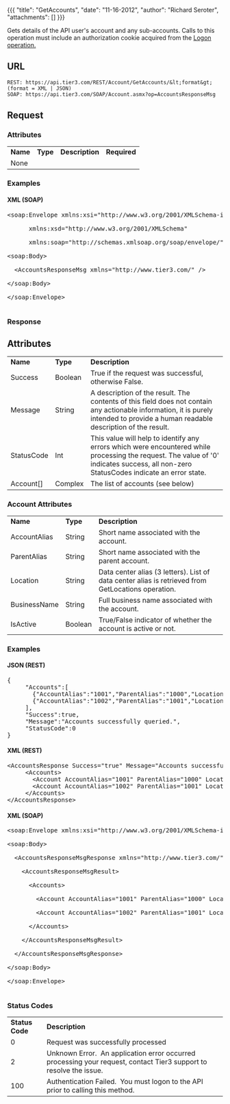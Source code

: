 {{{
  "title": "GetAccounts",
  "date": "11-16-2012",
  "author": "Richard Seroter",
  "attachments": []
}}}

Gets details of the API user's account and any sub-accounts. Calls to this operation must include an authorization cookie acquired from the <a href="http://help.tier3.com/entries/20339862-logon">Logon operation.</a>

## URL

    REST: https://api.tier3.com/REST/Account/GetAccounts/&lt;format&gt; (format = XML | JSON)
    SOAP: https://api.tier3.com/SOAP/Account.asmx?op=AccountsResponseMsg

## Request
### Attributes

<table>
  <tbody>
    <tr>
      <td><strong>Name</strong>
      </td>
      <td><strong>Type</strong>
      </td>
      <td><strong>Description</strong>
      </td>
      <td><strong>Required</strong>
      </td>
    </tr>
    <tr>
      <td>None</td>
    </tr>
  </tbody>
</table>

### Examples

#### XML (SOAP)
<pre>&lt;soap:Envelope xmlns:xsi="http://www.w3.org/2001/XMLSchema-instance" 

      xmlns:xsd="http://www.w3.org/2001/XMLSchema" 

      xmlns:soap="http://schemas.xmlsoap.org/soap/envelope/"&gt;

&lt;soap:Body&gt;

  &lt;AccountsResponseMsg xmlns="http://www.tier3.com/" /&gt;

&lt;/soap:Body&gt;

&lt;/soap:Envelope&gt;  

</pre> 

### Response
## Attributes
<table>
  <tbody>
    <tr>
      <td><strong>Name</strong>
      </td>
      <td><strong>Type</strong>
      </td>
      <td><strong>Description</strong>
      </td>
    </tr>
    <tr>
      <td>Success</td>
      <td>Boolean</td>
      <td>True if the request was successful, otherwise False.</td>
    </tr>
    <tr>
      <td>Message</td>
      <td>String</td>
      <td>A description of the result. The contents of this field does not contain any actionable information, it is purely intended to provide a human readable description of the result.</td>
    </tr>
    <tr>
      <td>StatusCode</td>
      <td>Int</td>
      <td>This value will help to identify any errors which were encountered while processing the request. The value of '0' indicates success, all non-zero StatusCodes indicate an error state.</td>
    </tr>
    <tr>
      <td>Account[]</td>
      <td>Complex</td>
      <td>The list of accounts (see below)</td>
    </tr>
  </tbody>
</table>

### Account Attributes
<table>
  <tbody>
    <tr>
      <td><strong>Name</strong>
      </td>
      <td><strong>Type</strong>
      </td>
      <td><strong>Description</strong>
      </td>
    </tr>
    <tr>
      <td>AccountAlias</td>
      <td>String</td>
      <td>Short name associated with the account.</td>
    </tr>
    <tr>
      <td>ParentAlias</td>
      <td>String</td>
      <td>Short name associated with the parent account.</td>
    </tr>
    <tr>
      <td>Location</td>
      <td>String</td>
      <td>Data center alias (3 letters). List of data center alias is retrieved from <a>GetLocations</a> operation.</td>
    </tr>
    <tr>
      <td>BusinessName</td>
      <td>String</td>
      <td>Full business name associated with the account.</td>
    </tr>
    <tr>
      <td>IsActive</td>
      <td>Boolean</td>
      <td>True/False indicator of whether the account is active or not.</td>
    </tr>
  </tbody>
</table>

### Examples

#### JSON (REST)
<pre>{<br />     "Accounts":[<br />       {"AccountAlias":"1001","ParentAlias":"1000","Location":"WA1","BusinessName":"Example Business Name","IsActive":true},<br />       {"AccountAlias":"1002","ParentAlias":"1001","Location":"WA1","BusinessName":"Example Department","IsActive":true}<br />     ],<br />     "Success":true,<br />     "Message":"Accounts successfully queried.",<br />     "StatusCode":0<br />}</pre>

#### XML (REST)
<pre>&lt;AccountsResponse Success="true" Message="Accounts successfully queried." StatusCode="0"&gt;<br />     &lt;Accounts&gt;<br />       &lt;Account AccountAlias="1001" ParentAlias="1000" Location="WA1" BusinessName="Example Business Name" IsActive="true"/&gt;<br />       &lt;Account AccountAlias="1002" ParentAlias="1001" Location="WA1" BusinessName="Example Department" IsActive="true" /&gt;<br />     &lt;/Accounts&gt;<br />&lt;/AccountsResponse&gt;</pre>

#### XML (SOAP)
<pre>&lt;soap:Envelope xmlns:xsi="http://www.w3.org/2001/XMLSchema-instance" xmlns:xsd="http://www.w3.org/2001/XMLSchema" xmlns:soap="http://schemas.xmlsoap.org/soap/envelope/"&gt;

&lt;soap:Body&gt;

  &lt;AccountsResponseMsgResponse xmlns="http://www.tier3.com/"&gt;

    &lt;AccountsResponseMsgResult&gt;

      &lt;Accounts&gt;

        &lt;Account AccountAlias="1001" ParentAlias="1000" Location="WA1" BusinessName="Example Business Name" IsActive="true" /&gt;

        &lt;Account AccountAlias="1002" ParentAlias="1001" Location="WA1" BusinessName="Example Department" IsActive="true" /&gt;

      &lt;/Accounts&gt;

    &lt;/AccountsResponseMsgResult&gt;

  &lt;/AccountsResponseMsgResponse&gt;

&lt;/soap:Body&gt;

&lt;/soap:Envelope&gt;

</pre>

### Status Codes
<table>
  <tbody>
    <tr>
      <td><strong>Status Code</strong>
      </td>
      <td><strong>Description</strong>
      </td>
    </tr>
    <tr>
      <td>0</td>
      <td>Request was successfully processed</td>
    </tr>
    <tr>
      <td>2</td>
      <td>Unknown Error. &nbsp;An application error occurred processing your request, contact Tier3 support to resolve the issue.</td>
    </tr>
    <tr>
      <td>100</td>
      <td>Authentication Failed. &nbsp;You must logon to the API prior to calling this method.</td>
    </tr>
  </tbody>
</table>
